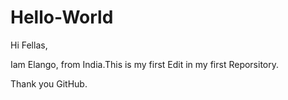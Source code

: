 # Hello-World

Hi Fellas, 

Iam Elango, from India.This is my first Edit in my first Reporsitory.

Thank you GitHub.
